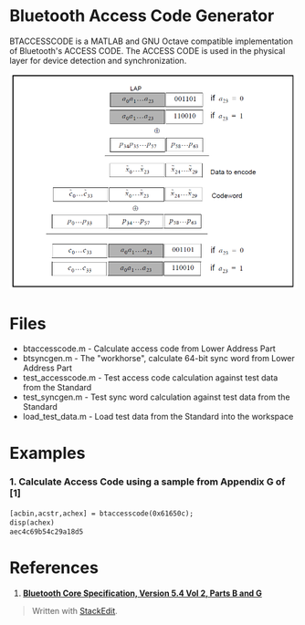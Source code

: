 ﻿# Bluetooth Access Code Generator

BTACCESSCODE is a MATLAB and GNU Octave compatible implementation of Bluetooth's ACCESS CODE. The ACCESS CODE is used in the physical layer for device detection and synchronization.

![Sync word construction](./images/syncword.png "Construction of the sync word.")

# Files
* btaccesscode.m - Calculate access code from Lower Address Part
* btsyncgen.m - The "workhorse", calculate 64-bit sync word from Lower Address Part
* test_accesscode.m - Test access code calculation against test data from the Standard
* test_syncgen.m - Test sync word calculation against test data from the Standard
* load_test_data.m - Load test data from the Standard into the workspace

# Examples
### 1. Calculate Access Code using a sample from Appendix G of [1]

~~~~
[acbin,acstr,achex] = btaccesscode(0x61650c);
disp(achex)
aec4c69b54c29a18d5
~~~~

# References
1. **[Bluetooth Core Specification, Version 5.4 Vol 2, Parts B and G](https://www.bluetooth.com/specifications/specs/)**  


> Written with [StackEdit](https://stackedit.io/).
